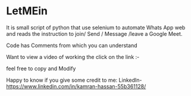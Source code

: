 # LetMEin
It is small script of python that use selenium to automate Whats App web and reads the instruction to join/ Send / Message /leave a Google Meet. 

Code has Comments from which you can understand 

Want to view a video of working the click on the link :-  

feel free to copy and Modify 


Happy to know if you give some credit to me:
LinkedIn- https://www.linkedin.com/in/kamran-hassan-55b361128/


